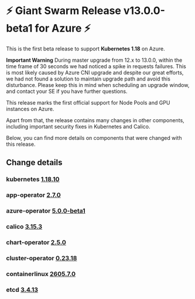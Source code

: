 # :zap: Giant Swarm Release v13.0.0-beta1 for Azure :zap:

This is the first beta release to support **Kubernetes 1.18** on Azure.

**Important Warning** 
During master upgrade from 12.x to 13.0.0, within the time frame of 30 seconds we had noticed a spike in requests failures. This is most likely caused by Azure CNI upgrade and despite our great efforts, we had not found a solution to maintain upgrade path and avoid this disturbance. Please keep this in mind when scheduling an upgrade window, and contact your SE if you have further questions.

This release marks the first official support for Node Pools and GPU instances on Azure.

Apart from that, the release contains many changes in other components, including important security fixes in Kubernetes and Calico.

Below, you can find more details on components that were changed with this release.

## Change details

### kubernetes [1.18.10](https://github.com/kubernetes/kubernetes/blob/master/CHANGELOG/CHANGELOG-1.18.md#v11810)
### app-operator [2.7.0](https://github.com/giantswarm/app-operator/blob/master/CHANGELOG.md#270---2020-11-09)
### azure-operator [5.0.0-beta1](https://github.com/giantswarm/azure-operator/blob/master/CHANGELOG.md#500-beta1---2020-11-12)
### calico [3.15.3](https://github.com/projectcalico/calico/releases/tag/v3.15.3)
### chart-operator [2.5.0](https://github.com/giantswarm/chart-operator/blob/master/CHANGELOG.md#250---2020-11-09)
### cluster-operator [0.23.18](https://github.com/giantswarm/cluster-operator/blob/legacy/CHANGELOG.md#02318---2020-10-21)
### containerlinux [2605.7.0](https://www.flatcar-linux.org/releases/#release-2605.7.0)
### etcd [3.4.13](https://github.com/etcd-io/etcd/releases/tag/v3.4.13)
